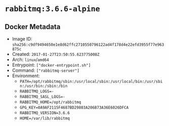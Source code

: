 # `rabbitmq:3.6.6-alpine`

## Docker Metadata

- Image ID: `sha256:c9df9494650e1e8d62ffc2710550796122ad4f178d4e22efd3955f77e963875c`
- Created: `2017-01-27T23:50:55.623775008Z`
- Arch: `linux`/`amd64`
- Entrypoint: `["docker-entrypoint.sh"]`
- Command: `["rabbitmq-server"]`
- Environment:
  - `PATH=/opt/rabbitmq/sbin:/usr/local/sbin:/usr/local/bin:/usr/sbin:/usr/bin:/sbin:/bin`
  - `RABBITMQ_LOGS=-`
  - `RABBITMQ_SASL_LOGS=-`
  - `RABBITMQ_HOME=/opt/rabbitmq`
  - `GPG_KEY=0A9AF2115F4687BD29803A206B73A36E6026DFCA`
  - `RABBITMQ_VERSION=3.6.6`
  - `HOME=/var/lib/rabbitmq`
